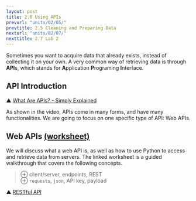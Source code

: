 ```yaml
---
layout: post
title: 2.6 Using APIs
prevurl: "units/02/05/"
prevtitle: 2.5 Cleaning and Preparing Data
nexturl: "units/02/07/"
nexttitle: 2.7 Lab 2
---
```

Sometimes you want to acquire data that already exists, instead of collecting it on your own. A very common way of retrieving data is through **API**s, which stands for **A**pplication **P**rograming **I**nterface.

## API Introduction
▲ [What Are APIs? - Simply Explained](https://www.youtube.com/watch?v=OVvTv9Hy91Q)

As shown in the video, APIs come in many forms, and have many functionalities. We are going to focus on one specific type of API: Web APIs.

## Web APIs [(worksheet)][web]
We will discuss what a web API is, as well as how to use Python to access and retrieve data from servers. The linked worksheet is a guided walkthrough that covers the following concepts.

> ⊕ client/server, endpoints, REST  
> ⊕ `requests`, `json`, API key, payload

▲ [RESTful API](https://restfulapi.net/)

[web]: https://docs.google.com/document/d/19H4rMzUfkaMnPIheM6H80t9UA06kiWnI-vVrN0ohQkA/edit?usp=sharing